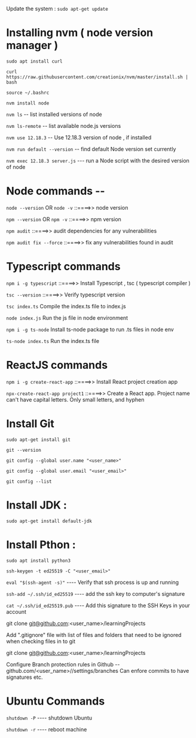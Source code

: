 Update the system : `sudo apt-get update`

# Installing nvm ( node version manager )

`sudo apt install curl`

`curl https://raw.githubusercontent.com/creationix/nvm/master/install.sh | bash`

`source ~/.bashrc`

`nvm install node`

`nvm ls`   -- list installed versions of node

`nvm ls-remote`    -- list available node.js versions

`nvm use 12.18.3`    -- Use 12.18.3 version of node , if installed

`nvm run default --version`  -- find default Node version set currently

`nvm exec 12.18.3 server.js`     --- run a Node script with the desired version of node

# Node commands -- 
`node --version`        OR     `node -v`        ::====>>    node version

`npm --version`         OR     `npm -v`            ::====>>    npm version

`npm audit`   ::====>> audit dependencies for any vulnerabilities

`npm audit fix --force`  ::====>> fix any vulnerabilities found in audit


# Typescript commands 
`npm i -g typescript`   ::====>>    Install Typescript , tsc ( typescript compiler ) 

`tsc --version`   ::====>>    Verify typescript version

`tsc index.ts`  Compile the index.ts file to index.js

`node index.js`  Run the js file in node environment

`npm i -g ts-node`  Install ts-node package to run .ts files in node env

`ts-node index.ts`  Run the index.ts file

# ReactJS commands 
`npm i -g create-react-app`   ::====>>    Install React project creation app 

`npx-create-react-app project1`   ::====>>    Create a React app. Project name can't have capital letters. Only small letters, and hyphen

# Install Git 
`sudo apt-get install git`

`git --version`

`git config --global user.name "<user_name>"`

`git config --global user.email "<user_email>"`

`git config --list`

# Install JDK :
`sudo apt-get install default-jdk`


# Install Pthon : 

`sudo apt install python3`

`ssh-keygen -t ed25519 -C "<user_email>"`

`eval "$(ssh-agent -s)"`  ---- Verify that ssh process is up and running

`ssh-add ~/.ssh/id_ed25519` ---- add the ssh key to computer's signature

`cat ~/.ssh/id_ed25519.pub` ---- Add this signature to the SSH Keys in your account

git clone git@github.com:<user_name>/learningProjects

Add ".gitignore" file with list of files and folders that need to be ignored when checking files in to git


git clone git@github.com:<user_name>/learningProjects


Configure Branch protection rules in Github --  github.com/<user_name>/<ProjectName>/settings/branches
Can enfore commits to have signatures etc.




# Ubuntu Commands 
`shutdown -P`  ---- shutdown Ubuntu

`shutdown -r`  ---- reboot machine
